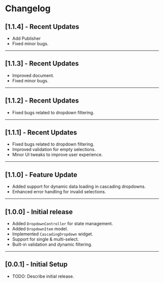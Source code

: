 # Changelog

## [1.1.4] - Recent Updates
- Add Publisher
- Fixed minor bugs.

---


## [1.1.3] - Recent Updates
- Improved document.
- Fixed minor bugs.

---

## [1.1.2] - Recent Updates
- Fixed bugs related to dropdown filtering.

---

## [1.1.1] - Recent Updates
- Fixed bugs related to dropdown filtering.
- Improved validation for empty selections.
- Minor UI tweaks to improve user experience.

---

## [1.1.0] - Feature Update
- Added support for dynamic data loading in cascading dropdowns.
- Enhanced error handling for invalid selections.

---

## [1.0.0] - Initial release
- Added `DropdownController` for state management.
- Added `DropdownItem` model.
- Implemented `CascadingDropdown` widget.
- Support for single & multi-select.
- Built-in validation and dynamic filtering.

---

## [0.0.1] - Initial Setup
- TODO: Describe initial release.
